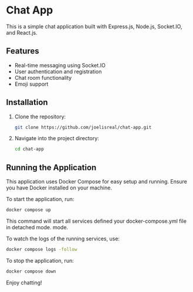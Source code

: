 # Chat App

This is a simple chat application built with Express.js, Node.js, Socket.IO, and React.js.

## Features

- Real-time messaging using Socket.IO
- User authentication and registration
- Chat room functionality
- Emoji support

## Installation

1. Clone the repository:

   ```bash
   git clone https://github.com/joelisreal/chat-app.git
2. Navigate into the project directory:

   ```bash
   cd chat-app
## Running the Application
This application uses Docker Compose for easy setup and running. Ensure you have Docker installed on your machine.

To start the application, run:

   ```bash
   docker compose up
   ```
This command will start all services defined your docker-compose.yml file in detached mode.
mode.

To watch the logs of the running services, use:

   ```bash
   docker compose logs -follow
   ```

To stop the application, run:
   ```bash
   docker compose down
   ```

Enjoy chatting!